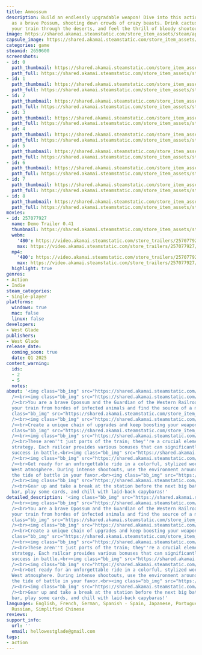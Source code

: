 ```yaml
---
title: Ammossum
description: Build an endlessly upgradable weapon! Dive into this action roguelike
  as a brave Possum, shooting down crowds of crazy beasts. Drink cactus booze, ride
  your train through the deserts, and feel the thrill of bloody shootouts!
image: https://shared.akamai.steamstatic.com/store_item_assets/steam/apps/2659600/header.jpg?t=1732987711
capsule_image: https://shared.akamai.steamstatic.com/store_item_assets/steam/apps/2659600/25ac79e48ea11d7afff087242acf44bade3b0616/capsule_231x87.jpg?t=1732987711
categories: game
steamid: 2659600
screenshots:
- id: 0
  path_thumbnail: https://shared.akamai.steamstatic.com/store_item_assets/steam/apps/2659600/ss_c2240016d29519c3814a72efbd26b0e3e870984a.600x338.jpg?t=1732987711
  path_full: https://shared.akamai.steamstatic.com/store_item_assets/steam/apps/2659600/ss_c2240016d29519c3814a72efbd26b0e3e870984a.1920x1080.jpg?t=1732987711
- id: 1
  path_thumbnail: https://shared.akamai.steamstatic.com/store_item_assets/steam/apps/2659600/ss_669990316dcebf7074bcbd613c5f9fdf287421ee.600x338.jpg?t=1732987711
  path_full: https://shared.akamai.steamstatic.com/store_item_assets/steam/apps/2659600/ss_669990316dcebf7074bcbd613c5f9fdf287421ee.1920x1080.jpg?t=1732987711
- id: 2
  path_thumbnail: https://shared.akamai.steamstatic.com/store_item_assets/steam/apps/2659600/ss_8be032c0b7c92ac917e9bcb066a5d3fb75743098.600x338.jpg?t=1732987711
  path_full: https://shared.akamai.steamstatic.com/store_item_assets/steam/apps/2659600/ss_8be032c0b7c92ac917e9bcb066a5d3fb75743098.1920x1080.jpg?t=1732987711
- id: 3
  path_thumbnail: https://shared.akamai.steamstatic.com/store_item_assets/steam/apps/2659600/ss_08ed6bd9a9de63d8fc33c11168480f0b5cbfff39.600x338.jpg?t=1732987711
  path_full: https://shared.akamai.steamstatic.com/store_item_assets/steam/apps/2659600/ss_08ed6bd9a9de63d8fc33c11168480f0b5cbfff39.1920x1080.jpg?t=1732987711
- id: 4
  path_thumbnail: https://shared.akamai.steamstatic.com/store_item_assets/steam/apps/2659600/ss_93d4ce900259b7d421db3614ef5e59ff5eb43e4d.600x338.jpg?t=1732987711
  path_full: https://shared.akamai.steamstatic.com/store_item_assets/steam/apps/2659600/ss_93d4ce900259b7d421db3614ef5e59ff5eb43e4d.1920x1080.jpg?t=1732987711
- id: 5
  path_thumbnail: https://shared.akamai.steamstatic.com/store_item_assets/steam/apps/2659600/ss_cc1db34f6f337a7db52c1dd417d455c2550bbe8b.600x338.jpg?t=1732987711
  path_full: https://shared.akamai.steamstatic.com/store_item_assets/steam/apps/2659600/ss_cc1db34f6f337a7db52c1dd417d455c2550bbe8b.1920x1080.jpg?t=1732987711
- id: 6
  path_thumbnail: https://shared.akamai.steamstatic.com/store_item_assets/steam/apps/2659600/ss_d7eb56037fd19cc957132a779457cd9954881977.600x338.jpg?t=1732987711
  path_full: https://shared.akamai.steamstatic.com/store_item_assets/steam/apps/2659600/ss_d7eb56037fd19cc957132a779457cd9954881977.1920x1080.jpg?t=1732987711
- id: 7
  path_thumbnail: https://shared.akamai.steamstatic.com/store_item_assets/steam/apps/2659600/ss_39778964267ff6d96768ad23004eef84eaae36c1.600x338.jpg?t=1732987711
  path_full: https://shared.akamai.steamstatic.com/store_item_assets/steam/apps/2659600/ss_39778964267ff6d96768ad23004eef84eaae36c1.1920x1080.jpg?t=1732987711
- id: 8
  path_thumbnail: https://shared.akamai.steamstatic.com/store_item_assets/steam/apps/2659600/ss_a7543242be47fb81c844271eb74c47bdfb7805d6.600x338.jpg?t=1732987711
  path_full: https://shared.akamai.steamstatic.com/store_item_assets/steam/apps/2659600/ss_a7543242be47fb81c844271eb74c47bdfb7805d6.1920x1080.jpg?t=1732987711
movies:
- id: 257077927
  name: Demo Trailer 0.41
  thumbnail: https://shared.akamai.steamstatic.com/store_item_assets/steam/apps/257077927/868f20e0572f3025424e52df30dfbaaba13fd949/movie_600x337.jpg?t=1732987704
  webm:
    '480': https://video.akamai.steamstatic.com/store_trailers/257077927/movie480_vp9.webm?t=1732987704
    max: https://video.akamai.steamstatic.com/store_trailers/257077927/movie_max_vp9.webm?t=1732987704
  mp4:
    '480': https://video.akamai.steamstatic.com/store_trailers/257077927/movie480.mp4?t=1732987704
    max: https://video.akamai.steamstatic.com/store_trailers/257077927/movie_max.mp4?t=1732987704
  highlight: true
genres:
- Action
- Indie
steam_categories:
- Single-player
platforms:
  windows: true
  mac: false
  linux: false
developers:
- West Glade
publishers:
- West Glade
release_date:
  coming_soon: true
  date: Q1 2025
content_warning:
  ids:
  - 2
  - 5
  notes:
about: '<img class="bb_img" src="https://shared.akamai.steamstatic.com/store_item_assets/steam/apps/2659600/extras/1blockHEng.png?t=1732987711"
  /><br><img class="bb_img" src="https://shared.akamai.steamstatic.com/store_item_assets/steam/apps/2659600/extras/Gif1block.gif?t=1732987711"
  /><br>You are a brave Opossum and the Guardian of the Western Railroads. Protect
  your train from hordes of infected animals and find the source of a mysterious plague.<br><img
  class="bb_img" src="https://shared.akamai.steamstatic.com/store_item_assets/steam/apps/2659600/extras/2blockHEng.png?t=1732987711"
  /><br><img class="bb_img" src="https://shared.akamai.steamstatic.com/store_item_assets/steam/apps/2659600/extras/NewGIF2block.gif?t=1732987711"
  /><br>Create a unique chain of upgrades and keep boosting your weapons forever!<br><img
  class="bb_img" src="https://shared.akamai.steamstatic.com/store_item_assets/steam/apps/2659600/extras/3blockHEng.png?t=1732987711"
  /><br><img class="bb_img" src="https://shared.akamai.steamstatic.com/store_item_assets/steam/apps/2659600/extras/Gif3Block.gif?t=1732987711"
  /><br>These aren''t just parts of the train; they''re a crucial element of your
  strategy. Each railcar provides various bonuses that can significantly impact your
  success in battle.<br><img class="bb_img" src="https://shared.akamai.steamstatic.com/store_item_assets/steam/apps/2659600/extras/4blockHEng.png?t=1732987711"
  /><br><img class="bb_img" src="https://shared.akamai.steamstatic.com/store_item_assets/steam/apps/2659600/extras/Gif4block.gif?t=1732987711"
  /><br>Get ready for an unforgettable ride in a colorful, stylized world with a Wild
  West atmosphere. During intense shootouts, use the environment around you to turn
  the tide of battle in your favor.<br><img class="bb_img" src="https://shared.akamai.steamstatic.com/store_item_assets/steam/apps/2659600/extras/5blockHEng.png?t=1732987711"
  /><br><img class="bb_img" src="https://shared.akamai.steamstatic.com/store_item_assets/steam/apps/2659600/extras/Gif5BLock.gif?t=1732987711"
  /><br>Gear up and take a break at the station before the next big battle: hit the
  bar, play some cards, and chill with laid-back capybaras!'
detailed_description: '<img class="bb_img" src="https://shared.akamai.steamstatic.com/store_item_assets/steam/apps/2659600/extras/1blockHEng.png?t=1732987711"
  /><br><img class="bb_img" src="https://shared.akamai.steamstatic.com/store_item_assets/steam/apps/2659600/extras/Gif1block.gif?t=1732987711"
  /><br>You are a brave Opossum and the Guardian of the Western Railroads. Protect
  your train from hordes of infected animals and find the source of a mysterious plague.<br><img
  class="bb_img" src="https://shared.akamai.steamstatic.com/store_item_assets/steam/apps/2659600/extras/2blockHEng.png?t=1732987711"
  /><br><img class="bb_img" src="https://shared.akamai.steamstatic.com/store_item_assets/steam/apps/2659600/extras/NewGIF2block.gif?t=1732987711"
  /><br>Create a unique chain of upgrades and keep boosting your weapons forever!<br><img
  class="bb_img" src="https://shared.akamai.steamstatic.com/store_item_assets/steam/apps/2659600/extras/3blockHEng.png?t=1732987711"
  /><br><img class="bb_img" src="https://shared.akamai.steamstatic.com/store_item_assets/steam/apps/2659600/extras/Gif3Block.gif?t=1732987711"
  /><br>These aren''t just parts of the train; they''re a crucial element of your
  strategy. Each railcar provides various bonuses that can significantly impact your
  success in battle.<br><img class="bb_img" src="https://shared.akamai.steamstatic.com/store_item_assets/steam/apps/2659600/extras/4blockHEng.png?t=1732987711"
  /><br><img class="bb_img" src="https://shared.akamai.steamstatic.com/store_item_assets/steam/apps/2659600/extras/Gif4block.gif?t=1732987711"
  /><br>Get ready for an unforgettable ride in a colorful, stylized world with a Wild
  West atmosphere. During intense shootouts, use the environment around you to turn
  the tide of battle in your favor.<br><img class="bb_img" src="https://shared.akamai.steamstatic.com/store_item_assets/steam/apps/2659600/extras/5blockHEng.png?t=1732987711"
  /><br><img class="bb_img" src="https://shared.akamai.steamstatic.com/store_item_assets/steam/apps/2659600/extras/Gif5BLock.gif?t=1732987711"
  /><br>Gear up and take a break at the station before the next big battle: hit the
  bar, play some cards, and chill with laid-back capybaras!'
languages: English, French, German, Spanish - Spain, Japanese, Portuguese - Brazil,
  Russian, Simplified Chinese
reviews:
support_info:
  url: ''
  email: hellowestglade@gmail.com
tags:
- action
---
```


